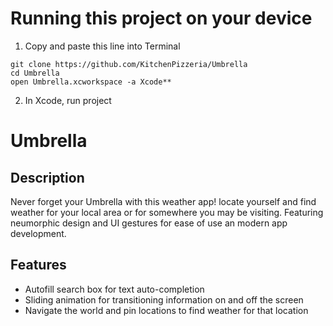 # Running this project on your device

1. Copy and paste this line into Terminal

```
git clone https://github.com/KitchenPizzeria/Umbrella
cd Umbrella
open Umbrella.xcworkspace -a Xcode**
```

2. In Xcode, run project 

# Umbrella
## Description

Never forget your Umbrella with this weather app! locate yourself and find weather for your local area or for somewhere you may be visiting. Featuring neumorphic design and UI gestures for ease of use an modern app development.

## Features

- Autofill search box for text auto-completion
- Sliding animation for transitioning information on and off the screen
- Navigate the world and pin locations to find weather for that location


